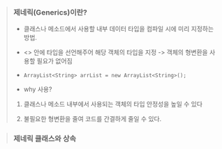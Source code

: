 > ### 제네릭(Generics)이란?
>
> - 클래스나 메소드에서 사용할 내부 데이터 타입을 컴파일 시에 미리 지정하는 방법.
>
> - <> 안에 타입을 선언해주어 해당 객체의 타입을 지정 -> 객체의 형변환을 사용할 필요가 없어짐
>
> - `ArrayList<String> arrList = new ArrayList<String>();`
>
> - why 사용?
>  
> 1. 클래스나 메소드 내부에서 사용되는 객체의 타입 안정성을 높일 수 있다
>
> 2. 불필요한 형변환을 줄여 코드를 간결하게 줄일 수 있다.

> ### 제네릭 클래스와 상속
>
> 
